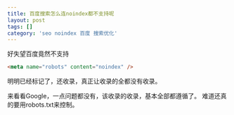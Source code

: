 ```yaml
---
title: 百度搜索怎么连noindex都不支持呢
layout: post
tags: []
category: 'seo noindex 百度 搜索优化'
---
```

好失望百度竟然不支持

```html
<meta name="robots" content="noindex" />
```
明明已经标记了，还收录，真正让收录的全都没有收录。

来看看Google，一点问题都没有，该收录的收录，基本全部都遵循了。
难道还真的要用robots.txt来控制。
